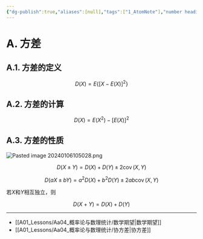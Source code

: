```yaml
---
{"dg-publish":true,"aliases":[null],"tags":["1_AtomNote"],"number headings":"auto, first-level 1, max 6, A.1.","Created-Date":"2023-12-12 19:39:39","Modified-Date":"2024-04-18 11:53:25","permalink":"/A01_Lessons/Aa04_概率论与数理统计/方差/","dgPassFrontmatter":true}
---
```




# A. 方差



## A.1. 方差的定义

$$
D(X)=E\left\{[X-E(X)]^2\right\}
$$



## A.2. 方差的计算


$$
D(X)=E\left(X^2\right)-[E(X)]^2
$$




## A.3. 方差的性质

![Pasted image 20240106105028.png](/img/user/Z02_ObFiles/Attachments/Pasted%20image%2020240106105028.png)



$$\begin{equation}
D(X \pm Y)=D(X)+D(Y) \pm 2 \operatorname{cov}(X, Y)
\end{equation}$$


$$
D(a X \pm b Y)=a^2 D(X)+b^2 D(Y) \pm 2 a b \operatorname{cov}(X, Y)
$$



若$X$和$Y$相互独立，则

$$
D(X+Y)=D(X)+D(Y)
$$









---
- [[A01_Lessons/Aa04_概率论与数理统计/数学期望\|数学期望]]
- [[A01_Lessons/Aa04_概率论与数理统计/协方差\|协方差]]